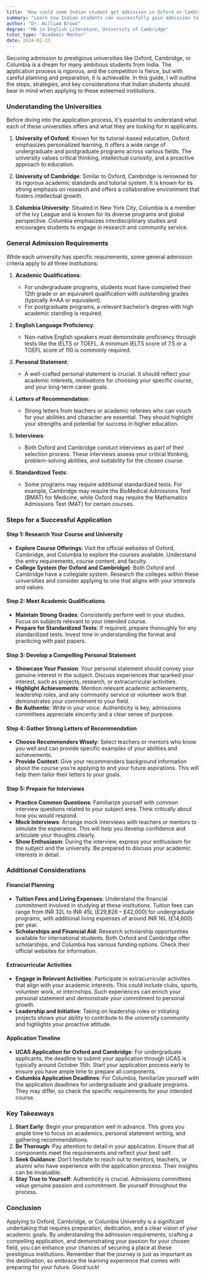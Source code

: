 ```yaml
---
title: "How could some Indian student get admission in Oxford or Cambridge or Colombia university?"
summary: "Learn how Indian students can successfully gain admission to prestigious universities like Oxford, Cambridge, and Columbia with strategic planning."
author: "Dr. William Brown"
degree: "MA in English Literature, University of Cambridge"
tutor_type: "Academic Mentor"
date: 2024-02-23
---
```


Securing admission to prestigious universities like Oxford, Cambridge, or Columbia is a dream for many ambitious students from India. The application process is rigorous, and the competition is fierce, but with careful planning and preparation, it is achievable. In this guide, I will outline the steps, strategies, and key considerations that Indian students should bear in mind when applying to these esteemed institutions.

### Understanding the Universities

Before diving into the application process, it's essential to understand what each of these universities offers and what they are looking for in applicants.

1. **University of Oxford**: Known for its tutorial-based education, Oxford emphasizes personalized learning. It offers a wide range of undergraduate and postgraduate programs across various fields. The university values critical thinking, intellectual curiosity, and a proactive approach to education.

2. **University of Cambridge**: Similar to Oxford, Cambridge is renowned for its rigorous academic standards and tutorial system. It is known for its strong emphasis on research and offers a collaborative environment that fosters intellectual growth.

3. **Columbia University**: Situated in New York City, Columbia is a member of the Ivy League and is known for its diverse programs and global perspective. Columbia emphasizes interdisciplinary studies and encourages students to engage in research and community service.

### General Admission Requirements

While each university has specific requirements, some general admission criteria apply to all three institutions:

1. **Academic Qualifications**: 
   - For undergraduate programs, students must have completed their 12th grade or an equivalent qualification with outstanding grades (typically A*AA or equivalent).
   - For postgraduate programs, a relevant bachelor’s degree with high academic standing is required.

2. **English Language Proficiency**: 
   - Non-native English speakers must demonstrate proficiency through tests like the IELTS or TOEFL. A minimum IELTS score of 7.5 or a TOEFL score of 110 is commonly required.

3. **Personal Statement**: 
   - A well-crafted personal statement is crucial. It should reflect your academic interests, motivations for choosing your specific course, and your long-term career goals.

4. **Letters of Recommendation**: 
   - Strong letters from teachers or academic referees who can vouch for your abilities and character are essential. They should highlight your strengths and potential for success in higher education.

5. **Interviews**: 
   - Both Oxford and Cambridge conduct interviews as part of their selection process. These interviews assess your critical thinking, problem-solving abilities, and suitability for the chosen course.

6. **Standardized Tests**: 
   - Some programs may require additional standardized tests. For example, Cambridge may require the BioMedical Admissions Test (BMAT) for Medicine, while Oxford may require the Mathematics Admissions Test (MAT) for certain courses.

### Steps for a Successful Application

#### Step 1: Research Your Course and University

- **Explore Course Offerings**: Visit the official websites of Oxford, Cambridge, and Columbia to explore the courses available. Understand the entry requirements, course content, and faculty.
- **College System (for Oxford and Cambridge)**: Both Oxford and Cambridge have a collegiate system. Research the colleges within these universities and consider applying to one that aligns with your interests and values.

#### Step 2: Meet Academic Qualifications

- **Maintain Strong Grades**: Consistently perform well in your studies. Focus on subjects relevant to your intended course. 
- **Prepare for Standardized Tests**: If required, prepare thoroughly for any standardized tests. Invest time in understanding the format and practicing with past papers.

#### Step 3: Develop a Compelling Personal Statement

- **Showcase Your Passion**: Your personal statement should convey your genuine interest in the subject. Discuss experiences that sparked your interest, such as projects, research, or extracurricular activities.
- **Highlight Achievements**: Mention relevant academic achievements, leadership roles, and any community service or volunteer work that demonstrates your commitment to your field.
- **Be Authentic**: Write in your voice. Authenticity is key; admissions committees appreciate sincerity and a clear sense of purpose.

#### Step 4: Gather Strong Letters of Recommendation

- **Choose Recommenders Wisely**: Select teachers or mentors who know you well and can provide specific examples of your abilities and achievements.
- **Provide Context**: Give your recommenders background information about the course you’re applying to and your future aspirations. This will help them tailor their letters to your goals.

#### Step 5: Prepare for Interviews

- **Practice Common Questions**: Familiarize yourself with common interview questions related to your subject area. Think critically about how you would respond.
- **Mock Interviews**: Arrange mock interviews with teachers or mentors to simulate the experience. This will help you develop confidence and articulate your thoughts clearly.
- **Show Enthusiasm**: During the interview, express your enthusiasm for the subject and the university. Be prepared to discuss your academic interests in detail.

### Additional Considerations

#### Financial Planning

- **Tuition Fees and Living Expenses**: Understand the financial commitment involved in studying at these institutions. Tuition fees can range from INR 32L to INR 45L (£29,826 – £42,000) for undergraduate programs, with additional living expenses of around INR 16L (£14,600) per year.
- **Scholarships and Financial Aid**: Research scholarship opportunities available for international students. Both Oxford and Cambridge offer scholarships, and Columbia has various funding options. Check their official websites for information.

#### Extracurricular Activities

- **Engage in Relevant Activities**: Participate in extracurricular activities that align with your academic interests. This could include clubs, sports, volunteer work, or internships. Such experiences can enrich your personal statement and demonstrate your commitment to personal growth.
- **Leadership and Initiative**: Taking on leadership roles or initiating projects shows your ability to contribute to the university community and highlights your proactive attitude.

#### Application Timeline

- **UCAS Application for Oxford and Cambridge**: For undergraduate applicants, the deadline to submit your application through UCAS is typically around October 15th. Start your application process early to ensure you have ample time to prepare all components.
- **Columbia Application Deadlines**: For Columbia, familiarize yourself with the application deadlines for undergraduate and graduate programs. They may differ, so check the specific requirements for your intended course.

### Key Takeaways

1. **Start Early**: Begin your preparation well in advance. This gives you ample time to focus on academics, personal statement writing, and gathering recommendations.
2. **Be Thorough**: Pay attention to detail in your application. Ensure that all components meet the requirements and reflect your best self.
3. **Seek Guidance**: Don’t hesitate to reach out to mentors, teachers, or alumni who have experience with the application process. Their insights can be invaluable.
4. **Stay True to Yourself**: Authenticity is crucial. Admissions committees value genuine passion and commitment. Be yourself throughout the process.

### Conclusion

Applying to Oxford, Cambridge, or Columbia University is a significant undertaking that requires preparation, dedication, and a clear vision of your academic goals. By understanding the admission requirements, crafting a compelling application, and demonstrating your passion for your chosen field, you can enhance your chances of securing a place at these prestigious institutions. Remember that the journey is just as important as the destination, so embrace the learning experience that comes with preparing for your future. Good luck!
    